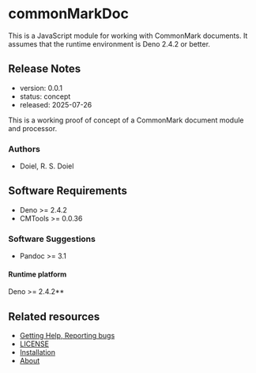 

# commonMarkDoc

This is a JavaScript module for working with CommonMark documents. It assumes that the runtime environment is Deno 2.4.2 or better.

## Release Notes

- version: 0.0.1
- status: concept
- released: 2025-07-26

This is a working proof of concept of a CommonMark document module and processor.


### Authors

- Doiel, R. S. Doiel



## Software Requirements

- Deno &gt;&#x3D; 2.4.2
- CMTools &gt;&#x3D; 0.0.36

### Software Suggestions

- Pandoc &gt;&#x3D; 3.1

#### Runtime platform

Deno &gt;&#x3D; 2.4.2**

## Related resources



- [Getting Help, Reporting bugs](https://github.com/rsdoiel/commonMarkDoc/issues)
- [LICENSE](https://www.gnu.org/licenses/agpl-3.0.txt)
- [Installation](INSTALL.md)
- [About](about.md)

